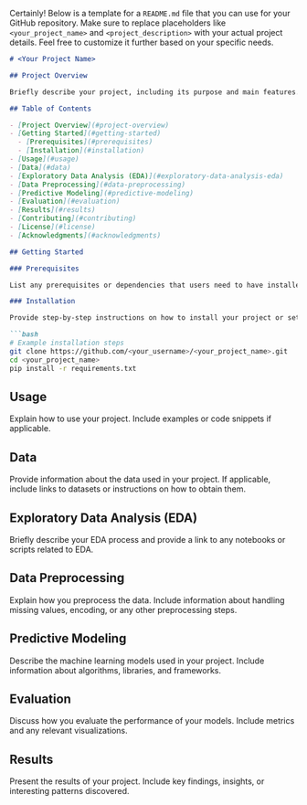 Certainly! Below is a template for a `README.md` file that you can use for your GitHub repository. Make sure to replace placeholders like `<your_project_name>` and `<project_description>` with your actual project details. Feel free to customize it further based on your specific needs.

```markdown
# <Your Project Name>

## Project Overview

Briefly describe your project, including its purpose and main features.

## Table of Contents

- [Project Overview](#project-overview)
- [Getting Started](#getting-started)
  - [Prerequisites](#prerequisites)
  - [Installation](#installation)
- [Usage](#usage)
- [Data](#data)
- [Exploratory Data Analysis (EDA)](#exploratory-data-analysis-eda)
- [Data Preprocessing](#data-preprocessing)
- [Predictive Modeling](#predictive-modeling)
- [Evaluation](#evaluation)
- [Results](#results)
- [Contributing](#contributing)
- [License](#license)
- [Acknowledgments](#acknowledgments)

## Getting Started

### Prerequisites

List any prerequisites or dependencies that users need to have installed before using your project.

### Installation

Provide step-by-step instructions on how to install your project or set it up locally.

```bash
# Example installation steps
git clone https://github.com/<your_username>/<your_project_name>.git
cd <your_project_name>
pip install -r requirements.txt
```

## Usage

Explain how to use your project. Include examples or code snippets if applicable.

## Data

Provide information about the data used in your project. If applicable, include links to datasets or instructions on how to obtain them.

## Exploratory Data Analysis (EDA)

Briefly describe your EDA process and provide a link to any notebooks or scripts related to EDA.

## Data Preprocessing

Explain how you preprocess the data. Include information about handling missing values, encoding, or any other preprocessing steps.

## Predictive Modeling

Describe the machine learning models used in your project. Include information about algorithms, libraries, and frameworks.

## Evaluation

Discuss how you evaluate the performance of your models. Include metrics and any relevant visualizations.

## Results

Present the results of your project. Include key findings, insights, or interesting patterns discovered.

